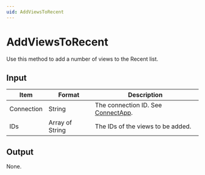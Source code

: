 ```yaml
---
uid: AddViewsToRecent
---
```


# AddViewsToRecent

Use this method to add a number of views to the Recent list.

## Input

| Item       | Format          | Description                                          |
|------------|-----------------|------------------------------------------------------|
| Connection | String          | The connection ID. See [ConnectApp](xref:ConnectApp). |
| IDs        | Array of String | The IDs of the views to be added.                    |

## Output

None.
